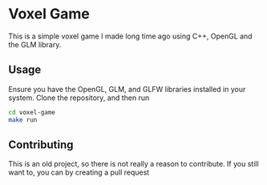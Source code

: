 # Voxel Game

This is a simple voxel game I made long time ago using C++, OpenGL and the GLM library.

## Usage
Ensure you have the OpenGL, GLM, and GLFW libraries installed in your system. Clone the repository, and then run
```bash
cd voxel-game
make run
```

## Contributing

This is an old project, so there is not really a reason to contribute. If you still want to, you can by creating a pull request
